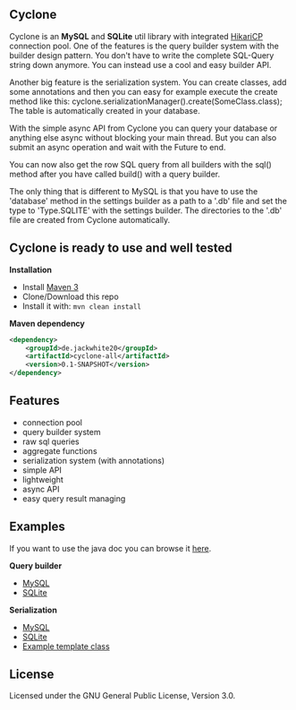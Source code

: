 ## Cyclone
Cyclone is an **MySQL** and **SQLite** util library with integrated [HikariCP](http://brettwooldridge.github.io/HikariCP/) connection pool.
One of the features is the query builder system with the builder design pattern.
You don't have to write the complete SQL-Query string down anymore. You can instead use a cool and easy builder API.

Another big feature is the serialization system. You can create classes, add some annotations and then you can easy for example execute the create method like this: cyclone.serializationManager().create(SomeClass.class);
The table is automatically created in your database.

With the simple async API from Cyclone you can query your database or anything else async without blocking your main thread.
But you can also submit an async operation and wait with the Future to end.

You can now also get the row SQL query from all builders with the sql() method after you have called build() with a query builder.

The only thing that is different to MySQL is that you have to use the 'database' method in the settings builder as a path to a '.db' file and set the type to 'Type.SQLITE' with the settings builder.
The directories to the '.db' file are created from Cyclone automatically.

## Cyclone is ready to use and well tested

**Installation**
- Install [Maven 3](http://maven.apache.org/download.cgi)
- Clone/Download this repo
- Install it with: ```mvn clean install```

**Maven dependency**
```xml
<dependency>
    <groupId>de.jackwhite20</groupId>
    <artifactId>cyclone-all</artifactId>
    <version>0.1-SNAPSHOT</version>
</dependency>
```

## Features

- connection pool
- query builder system
- raw sql queries
- aggregate functions
- serialization system (with annotations)
- simple API
- lightweight
- async API
- easy query result managing

## Examples

If you want to use the java doc you can browse it [here](http://jackwhite20.github.io/Cyclone/).

**Query builder**

- [MySQL](https://github.com/JackWhite20/Cyclone/blob/master/CycloneExample/src/main/java/de/jackwhite20/example/builder/MySQLExample.java)
- [SQLite](https://github.com/JackWhite20/Cyclone/blob/master/CycloneExample/src/main/java/de/jackwhite20/example/builder/SQLiteExample.java)

**Serialization**

- [MySQL](https://github.com/JackWhite20/Cyclone/blob/master/CycloneExample/src/main/java/de/jackwhite20/example/serialization/mysql/MySQLSerializationExample.java)
- [SQLite](https://github.com/JackWhite20/Cyclone/blob/master/CycloneExample/src/main/java/de/jackwhite20/example/serialization/sql/SQLiteSerializationExample.java)
- [Example template class](https://github.com/JackWhite20/Cyclone/blob/master/CycloneExample/src/main/java/de/jackwhite20/example/serialization/TestTable.java)

## License
Licensed under the GNU General Public License, Version 3.0.
